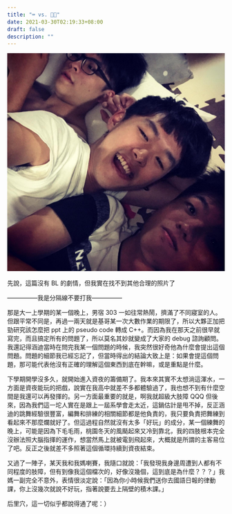 ```yaml
---
title: "⌨️ vs. 🕺🏻"
date: 2021-03-30T02:19:33+08:00
draft: false
description: ""
---
```


![淫亂宿舍實錄](hero.jpg "淫亂宿舍實錄")

先說，這篇沒有 BL 的劇情，但我實在找不到其他合理的照片了

—————我是分隔線不要打我—————

那是大一上學期的某一個晚上，男宿 303 一如往常熱鬧，擠滿了不同寢室的人。但跟平常不同是，再過一兩天就是基哥某一次大數作業的期限了，所以大夥正加把勁研究該怎麼把 ppt 上的 pseudo code 轉成 C++。而因為我在那天之前很早就寫完，而且搞定所有的問題了，所以莫名其妙就變成了大家的 debug 諮詢顧問。我還記得涵迪當時在問完我某一個問題的時候，我突然很好奇他為什麼會提出這個問題。問題的細節我已經忘記了，但當時得出的結論大致上是：如果會提這個問題，那可能代表他沒有正確的理解這個東西到底在幹嘛，或是重點是什麼。

下學期開學沒多久，就開始進入資夜的籌備期了。我本來其實不太想淌這渾水，一方面是資夜能玩的把戲，說實在我高中就差不多都體驗過了，我也想不到有什麼空間是我還可以再發揮的。另一方面最重要的就是，啊我就超級大肢障 QQQ 但後來，因為我們這一坨人實在是跟上一屆系學會走太近，這鍋估計是甩不掉，反正涵迪的跳舞經驗很豐富，編舞和排練的相關細節都是他負責的，我只要負責把舞練到看起來不那麼爛就好了。但這過程自然就沒有太多「好玩」的成分，某一個練舞的晚上，可能是因為下毛毛雨，桃園冬天的風颳起來又冷到靠北，我的四肢根本完全沒辦法照大腦指揮的運作，想當然馬上就被電到飛起來，大概就是所謂的主客易位了吧。反正之後就差不多照著這個循環持續到資夜結束。

又過了一陣子，某天我和我媽喇賽，我隨口就說：「我發現我身邊周遭到人都有不同程度的肢障，但有到像我這個檔次的，好像沒幾個，這到底是為什麼？？？」我媽一副完全不意外，表情很淡定說：「因為你小時候我們送你去國語日報的律動課，你上沒幾次就說不好玩，指著說要去上隔壁的積木課。」

后里穴，這一切似乎都說得通了呢：）
